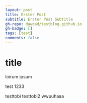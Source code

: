 ```yaml
---
layout: post
title: Erster Post
subtitle: Erster Post Subtitle
gh-repo: dawdad/testblog.github.io
gh-badge: []
tags: [test]
comments: false
---
```


# title


loirum ipsum 

test 1233

testtobi
testtobi2
wwuuhaaa
